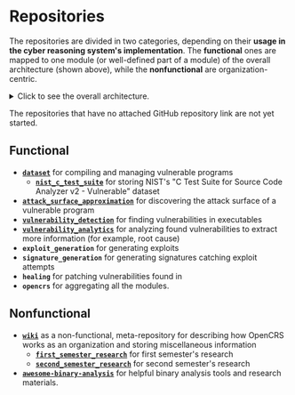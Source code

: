 # Repositories

The repositories are divided in two categories, depending on their **usage in the cyber reasoning system's implementation**. The **functional** ones are mapped to one module (or well-defined part of a module) of the overall architecture (shown above), while the **nonfunctional** are organization-centric.

<details>
<summary>Click to see the overall architecture.</summary>

![Overall Architecture](diagrams/exports/crs_architecture.png)

</details>

The repositories that have no attached GitHub repository link are not yet started.

## Functional

- **[`dataset`](https://github.com/CyberReasoningSystem/dataset)** for compiling and managing vulnerable programs
    - **[`nist_c_test_suite`](https://github.com/CyberReasoningSystem/nist_c_test_suite)** for storing NIST's "C Test Suite for Source Code Analyzer v2 - Vulnerable" dataset
- **[`attack_surface_approximation`](https://github.com/CyberReasoningSystem/attack_surface_approximation)** for discovering the attack surface of a vulnerable program
- **[`vulnerability_detection`](https://github.com/CyberReasoningSystem/vulnerability_detection)** for finding vulnerabilities in executables
- **[`vulnerability_analytics`](https://github.com/CyberReasoningSystem/vulnerability_analytics)** for analyzing found vulnerabilities to extract more information (for example, root cause)
- **`exploit_generation`** for generating exploits
- **`signature_generation`** for generating signatures catching exploit attempts
- **`healing`** for patching vulnerabilities found in 
- **`opencrs`** for aggregating all the modules.

## Nonfunctional

- **[`wiki`](https://github.com/CyberReasoningSystem/wiki)** as a non-functional, meta-repository for describing how OpenCRS works as an organization and storing miscellaneous information
    - **[`first_semester_research`](https://github.com/CyberReasoningSystem/first_semester_research)** for first semester's research
    - **[`second_semester_research`](https://github.com/CyberReasoningSystem/second_semester_research)** for second semester's research
- **[`awesome-binary-analysis`](https://github.com/CyberReasoningSystem/awesome-binary-analysis)** for helpful binary analysis tools and research materials.